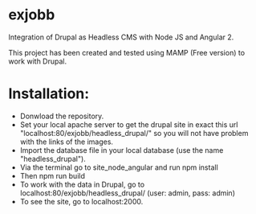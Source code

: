 # exjobb
Integration of Drupal as Headless CMS with Node JS and Angular 2.

This project has been created and tested using MAMP (Free version) to work with Drupal.

# Installation:

- Donwload the repository.
- Set your local apache server to get the drupal site in exact this url "localhost:80/exjobb/headless_drupal/" so you will not have problem with the links of the images.
- Import the database file in your local database (use the name "headless_drupal").
- Via the terminal go to site_node_angular and run npm install
- Then npm run build
- To work with the data in Drupal, go to localhost:80/exjobb/headless_drupal/ (user: admin, pass: admin)
- To see the site, go to localhost:2000.
